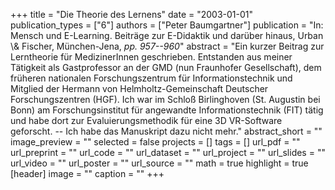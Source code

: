 +++
title = "Die Theorie des Lernens"
date = "2003-01-01"
publication_types = ["6"]
authors = ["Peter Baumgartner"]
publication = "In: Mensch und E-Learning. Beiträge zur E-Didaktik und darüber hinaus, Urban \\& Fischer, München-Jena, _pp. 957--960_"
abstract = "Ein kurzer Beitrag zur Lerntheorie für MedizinerInnen geschrieben. Entstanden aus meiner Tätigkeit als Gastprofessor an der GMD (nun Fraunhofer Gesellschaft), dem früheren nationalen Forschungszentrum für Informationstechnik und Mitglied der Hermann von Helmholtz-Gemeinschaft Deutscher Forschungszentren (HGF). Ich war im Schloß Birlinghoven (St. Augustin bei Bonn) am Forschungsinstitut für angewandte Informationstechnik (FIT) tätig und habe dort zur Evaluierungsmethodik für eine 3D VR-Software geforscht. -- Ich habe das Manuskript dazu nicht mehr."
abstract_short = ""
image_preview = ""
selected = false
projects = []
tags = []
url_pdf = ""
url_preprint = ""
url_code = ""
url_dataset = ""
url_project = ""
url_slides = ""
url_video = ""
url_poster = ""
url_source = ""
math = true
highlight = true
[header]
image = ""
caption = ""
+++
